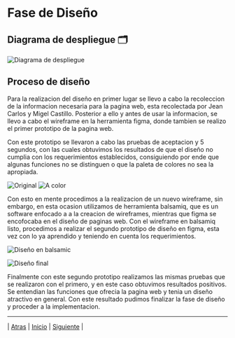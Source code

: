 # Fase de Diseño

## Diagrama de despliegue 🗂



![Diagrama de despliegue](https://user-images.githubusercontent.com/92878301/142340226-2b24d8fc-1066-4d80-9e3b-9c7020a1400d.png)

## Proceso de diseño

Para la realizacion del diseño en primer lugar se llevo a cabo la recoleccion de la informacion necesaria para la pagina web, esta recolectada por Jean Carlos y Migel Castillo. Posterior a ello y antes de usar la informacion, se llevo a cabo el wireframe en la herramienta figma, donde tambien se realizo el primer prototipo de la pagina web.

Con este prototipo se llevaron a cabo las pruebas de aceptacion y 5 segundos, con las cuales obtuvimos los resultados de que el diseño no cumplia con los requerimientos establecidos, consiguiendo por ende que algunas funciones no se distinguen o que la paleta de colores no sea la apropiada.


![Original](https://github.com/Juanca1984/Blockchain/blob/4ed749062af7483a5e9a39b9fc5c0ebb74fe150f/Documentaci%C3%B3n/Segunda%20Entrega/Imagenes/Screen%20Shot%202021-11-21%20at%2022.07.45.png)
![A color](https://github.com/Juanca1984/Blockchain/blob/4ed749062af7483a5e9a39b9fc5c0ebb74fe150f/Documentaci%C3%B3n/Segunda%20Entrega/Imagenes/Screen%20Shot%202021-11-21%20at%2022.00.53.png)

Con esto en mente procedimos a la realizacion de un nuevo wireframe, sin embargo, en esta ocasion utilizamos de herramienta balsamiq, que es un software enfocado a a la creacion de wireframes, mientras que figma se encofocaba en el diseño de paginas web.
Con el wireframe en balsamiq listo, procedimos a realizar el segundo prototipo de diseño en figma, esta vez con lo ya aprendido y teniendo en cuenta los requerimientos.

![Diseño en balsamic](https://github.com/Juanca1984/Blockchain/blob/4ed749062af7483a5e9a39b9fc5c0ebb74fe150f/Documentaci%C3%B3n/Segunda%20Entrega/Imagenes/Screen%20Shot%202021-11-21%20at%2022.11.22.png) 

![Diseño final](https://github.com/Juanca1984/Blockchain/blob/6e7d6245a9d712345a86eb5f8bb65644ee70d3c8/Documentaci%C3%B3n/Segunda%20Entrega/Imagenes/Screen%20Shot%202021-11-21%20at%2022.12.28.png) 

Finalmente con este segundo prototipo realizamos las mismas pruebas que se realizaron con el primero, y en este caso obtuvimos resultados positivos. Se entendian las funciones que ofrecia la pagina web y tenia un diseño atractivo en general. Con este resultado pudimos finalizar la fase de diseño y proceder a la implementacion.

-----------------

| [Atras](https://github.com/Juanca1984/Blockchain/blob/main/Documentaci%C3%B3n/Segunda%20Entrega/Competencias.md#demostracion-de-las-competencias-de-la-asignatura-reflejada-en-las-actividades-del-proyecto-"Atras") |
[Inicio]( https://github.com/Juanca1984/Blockchain#the-blockchain-project "Inicio") |
[Siguiente]( https://github.com/Juanca1984/Blockchain/blob/main/Documentaci%C3%B3n/Segunda%20Entrega/M%C3%A9trica.md#descripci%C3%B3n-de-la-m%C3%A9trica-individual-"Siguiente") |
